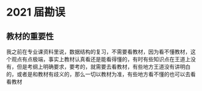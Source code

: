 # 2021 届勘误

## 教材的重要性

我之前在专业课资料里说，数据结构的复习，不需要看教材，因为看不懂教材，这个观点有点极端，事实上教材认真看还是能看得懂的，有时有些知识点在王道上没有，但是考纲上明确要求，要考的，就需要去看教材，有些地方王道没有讲明白的，或者是和教材有歧义的，那么一切以教材为准，有些地方看不懂的也可以去看看教材  
